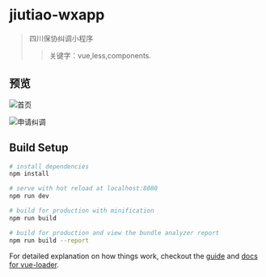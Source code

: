 # jiutiao-wxapp

> 四川保协纠调小程序
>> 关键字：vue,less,components.

## 预览

![首页](https://usails-public.cdn.usails.cn/wxapp1.png)

![申请纠调](https://usails-public.cdn.usails.cn/wxapp2.png)

## Build Setup

``` bash
# install dependencies
npm install

# serve with hot reload at localhost:8080
npm run dev

# build for production with minification
npm run build

# build for production and view the bundle analyzer report
npm run build --report
```

For detailed explanation on how things work, checkout the [guide](http://vuejs-templates.github.io/webpack/) and [docs for vue-loader](http://vuejs.github.io/vue-loader).
